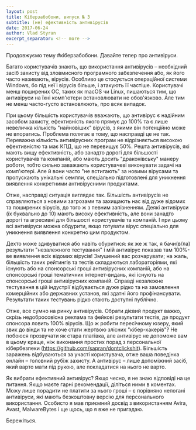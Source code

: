 ```yaml
---
layout: post
title: Кіберзабобони, випуск № 3
subtitle: (не) ефективність антивірусів
date: 2017-06-24
author: Vlad Styran
excerpt_separator: <!-- more -->
---
```


Продовжуємо тему #кіберзабобони. Давайте тепер про антивіруси. 

Багато користувачів знають, що використання антивірусів – необхідний засіб захисту від зловмисного програмного забезпечення або, як його часто називають, вірусів. Особливо це стосується операційної системи Windows, бо під неї і вірусів більше, і атакують її частіше. Користувачі менш поширених ОС, таких як macOS чи Linux, пишаються тим, що антивіруси на їхні комп'ютери встановлювати не обов'язково. Але тим не менш часто-густо встановлюють, про всяк випадок.
<!-- more -->

При цьому більшість користувачів вважають, що антивірус є надійним засобом захисту, ефективність якого прямує до 100% та є лише невеличка кількість "найновіших" вірусів, з якими він потенційно може не впоратись. Проблема полягає в тому, що насправді це не так. Переважна кількість антивірусних програм не відрізняється високою ефективністю та має КПД, що не перевищує 50%. Решта антивірусів, які мають вищу ефективність, або занадто дорогі для більшості користувачів та компаній, або мають досить "драконівську" манеру роботи, тобто сильно заважають користувачеві виконувати задачі на комп'ютері. Але й вони часто "не встигають" за новими вірусами та пропускають унікальні семпли, спеціально підготовлені для уникнення виявлення конкретними антивірусними продуктами.

Отже, насправді ситуація виглядає так. Більшість антивірусів не справляються з новими загрозами та захищають нас від дуже відомих та поширених вірусів, до того ж з певним запізненням. Деякі антивіруси (їх буквально до 10) мають високу ефективність, але вони занадто дорогі та агресивні для більшості користувачів та компаній. І при цьому всі антивіруси можна обдурити, якщо готувати вірус спеціально для уникнення виявлення конкретно цим продуктом.

Дехто може здивуватися або навіть обуритися: як же ж так, я бачи(в/ла) результати "незалежного тестування" і мій антивірус показав там 100%-ве виявлення всіх відомих вірусів! Змушений вас розчарувати; на жаль, більшість таких рейтингів та тестів складаються лабораторіями, які існують або на спонсорські гроші антивірусних компаній, або на спонсорські гроші тематичних інтернет-видань, які існують на спонсорські гроші антивірусних компаній. Справді незалежне тестування в цій індустрії відбувається дуже рідко та на замовлення комерційних або державних установ, які здатні його профінансувати. Результати таких тестувань рідко стають доступні публічно.

Отже, все сумно на ринку антивірусів. Обрати дієвий продукт важко, скрізь недобросовісна реклама та фейкові результати тестів, де продукт спонсора ловить 100% вірусів. Що ж робити пересічному юзеру, який звик до вінди та не хоче стати жертвою злісних "кібер-хакерів"? Не побоюся прозвучати як стара платівка, але антивірус не допоможе вам в цьому краще, ніж виконання простих порад з персональної кібербезпеки (https://github.com/sapran/dontclickshit). Більшість заражень відбуваються за участі користувача, отже ваша поведінка онлайн – головний рубіж захисту. А антивірус – лише допоміжний засіб, який варто мати під рукою, але покладатися на нього не варто.

Як вибрати ефективний антивірус? Якщо чесно, я не знаю відповіді на це питання. Якщо маєте гарні рекомендації, діліться ними в коментах. Можу лише порадити не платити за нього гроші – є порівняно непогані антивіруси, які мають безкоштовну версію для персонального використання. Особисто я мав приємний досвід з використанням Avira, Avast, MalwareBytes і ще щось, що я вже не пригадаю.

Бережіться.